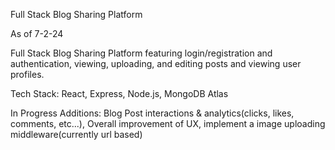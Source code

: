 Full Stack Blog Sharing Platform

As of 7-2-24

Full Stack Blog Sharing Platform featuring login/registration and authentication, viewing, uploading, and editing posts and viewing user profiles.

Tech Stack: React, Express, Node.js, MongoDB Atlas

In Progress Additions: Blog Post interactions & analytics(clicks, likes, comments, etc...), Overall improvement of UX, implement a image uploading middleware(currently url based) 

